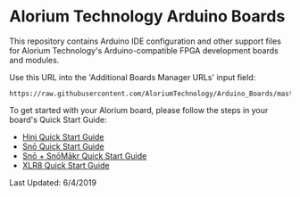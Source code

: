 # Alorium Technology Arduino Boards

This repository contains Arduino IDE configuration and other support files for Alorium Technology's Arduino-compatible FPGA development boards and modules.

Use this URL into the 'Additional Boards Manager URLs' input field:

	https://raw.githubusercontent.com/AloriumTechnology/Arduino_Boards/master/package_aloriumtech_index.json

To get started with your Alorium board, please follow the steps in your board's Quick Start Guide: 

* [Hinj Quick Start Guide](https://www.aloriumtech.com/hinj-quickstart/)
* [Snō Quick Start Guide](https://www.aloriumtech.com/sno-quickstart/)
* [Snō + SnōMākr Quick Start Guide](https://www.aloriumtech.com/sno-snomakr-quickstart/)
* [XLR8 Quick Start Guide](https://www.aloriumtech.com/xlr8-quickstart/)


Last Updated: 6/4/2019
